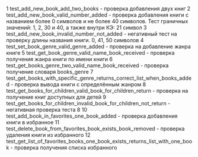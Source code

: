 1  test_add_new_book_add_two_books - проверка добавления двух книг
2 test_add_new_book_valid_number_added - проверка добавления книги с названием более 0 символов и не более 40 символов. Тест граничных значений: 1, 2, 30 и 40, а также внутри КЭ: 21 символ
3 test_add_new_book_invalid_number_not_added - негативный тест на проверку длины названия книги. 0, 41, 50 символов
4 test_set_book_genre_valid_genre_added - проверка на добавление жанра книге
5 test_get_book_genre_valid_name_book_received - проверка получения жанра книги по имени книги
6 test_get_books_genre_two_valid_name_book_received - проверка получение словаря books_genre
7 test_get_books_with_specific_genre_returns_correct_list_when_books_added - проверка вывода книги с определённым жанром
8 test_get_books_for_children_valid_book_for_children_return - проверка на получение книг доступных для детей
9 test_get_books_for_children_invalid_book_for_children_not_return - негативная проверка теста 8
10 test_add_book_in_favorites_one_book_added - проверка добавления книги в избранное
11 test_delete_book_from_favorites_book_exists_book_removed - проверка удаления книги из избранного
12 test_get_list_of_favorites_books_one_book_exists_returns_list_with_one_book - проверка получения списка избранного 